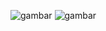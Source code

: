 ![gambar](https://github.com/user-attachments/assets/8a5c3c73-e3f2-452b-965f-f00f522df1f2)
![gambar](https://github.com/user-attachments/assets/a03183cd-f5b3-43fe-a450-6427d0e5b80c)
